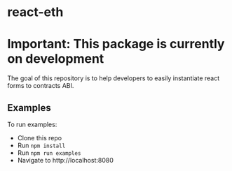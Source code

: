 # react-eth
# Important: This package is currently on development

The goal of this repository is to help developers to easily instantiate react forms to contracts ABI.

## Examples
To run examples:
* Clone this repo
* Run `npm install`
* Run `npm run examples`
* Navigate to http://localhost:8080
